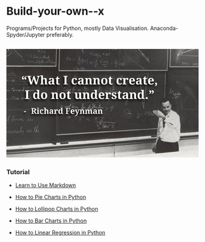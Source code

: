 # Build-your-own--x
Programs/Projects for Python, mostly Data Visualisation.
Anaconda-Spyder/Jupyter preferably.

![](Richard%20Feynman.png)
 ----
 ### Tutorial
 * [Learn to Use Markdown](https://guides.github.com/features/mastering-markdown/)
 
 * [How to Pie Charts in Python](https://matplotlib.org/stable/gallery/pie_and_polar_charts/pie_features.html)
 * [How to Lollipop Charts in Python](https://www.geeksforgeeks.org/create-lollipop-charts-with-pandas-and-matplotlib/)
 * [How to Bar Charts in Python](https://www.w3schools.com/python/matplotlib_scatter.asp)
 
 * [How to Linear Regression in Python](https://realpython.com/linear-regression-in-python/)
